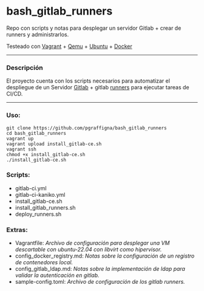 # bash_gitlab_runners

Repo con scripts y notas para desplegar un servidor Gitlab + crear de runners y administrarlos.

Testeado con [Vagrant](https://developer.hashicorp.com/vagrant/install) + [Qemu](https://www.qemu.org/download/#linux) + [Ubuntu](https://ubuntu.com/download/desktop) + [Docker](https://docs.docker.com/desktop/setup/install/linux/ubuntu/)

---

### Descripción

El proyecto cuenta con los scripts necesarios para automatizar el despliegue de un Servidor [Gitlab](https://about.gitlab.com/es/install/) + gitlab [runners](https://docs.gitlab.com/runner/install/) para ejecutar tareas de CI/CD.

---

### Uso:
```shell
git clone https://github.com/pgraffigna/bash_gitlab_runners
cd bash_gitlab_runners
vagrant up
vagrant upload install_gitlab-ce.sh
vagrant ssh 
chmod +x install_gitlab-ce.sh
./install_gitlab-ce.sh
```

### Scripts:
- gitlab-ci.yml
- gitlab-ci-kaniko.yml
- install_gitlab-ce.sh
- install_gitlab_runners.sh
- deploy_runners.sh

### Extras:
- Vagrantfile: *Archivo de configuración para desplegar una VM descartable con ubuntu-22.04 con libvirt como hipervisor.*
- config_docker_registry.md: *Notas sobre la configuración de un registro de contenedores local.*
- config_gitlab_ldap.md: *Notas sobre la implementación de ldap para validar la autenticación en gitlab.*
- sample-config.toml: *Archivo de configuración de los gitlab runners.*
